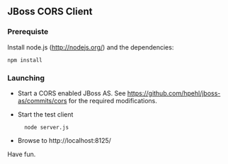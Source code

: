 ## JBoss CORS Client

### Prerequiste

Install node.js (http://nodejs.org/) and the dependencies:

    npm install

### Launching

- Start a CORS enabled JBoss AS. See https://github.com/hpehl/jboss-as/commits/cors for the required modifications.
- Start the test client

        node server.js

- Browse to http://localhost:8125/

Have fun.
